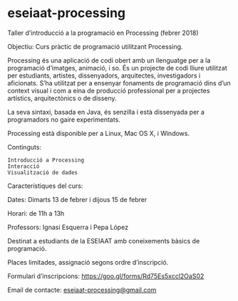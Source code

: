 # eseiaat-processing



Taller d’introducció a la programació en Processing (febrer 2018)

Objectiu: Curs pràctic de programació utilitzant Processing.

Processing és una aplicació de codi obert amb un llenguatge per a la programació d’imatges, animació, i so. És un projecte de codi lliure utilitzat per estudiants, artistes, dissenyadors, arquitectes, investigadors i aficionats. S’ha utilitzat per a ensenyar fonaments de programació dins d’un context visual i com a eina de producció professional per a projectes artístics, arquitectònics o de disseny.

La seva sintaxi, basada en Java, és senzilla i està dissenyada per a programadors no gaire experimentats.

Processing està disponible per a Linux, Mac OS X, i Windows.

Continguts:

    Introducció a Processing
    Interacció
    Visualització de dades

Característiques del curs:

Dates: Dimarts 13 de febrer i dijous 15 de febrer

Horari: de 11h a 13h

Professors: Ignasi Esquerra i Pepa López

Destinat a estudiants de la ESEIAAT amb coneixements bàsics de programació.

Places limitades, assignació segons ordre d’inscripció.

Formulari d’inscripcions: https://goo.gl/forms/Rd75Es5xccl2OaS02

Email de contacte: eseiaat-processing@gmail.com
